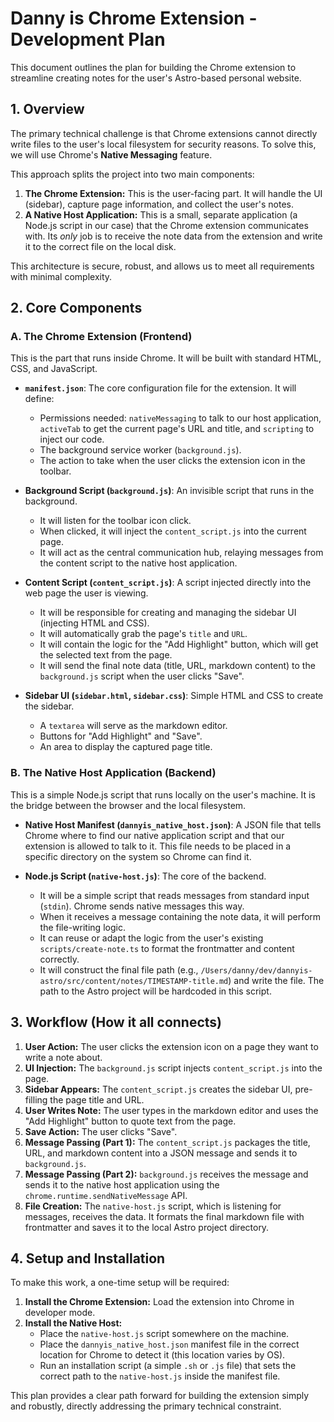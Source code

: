 # Danny is Chrome Extension - Development Plan

This document outlines the plan for building the Chrome extension to streamline creating notes for the user's Astro-based personal website.

## 1. Overview

The primary technical challenge is that Chrome extensions cannot directly write files to the user's local filesystem for security reasons. To solve this, we will use Chrome's **Native Messaging** feature.

This approach splits the project into two main components:
1.  **The Chrome Extension:** This is the user-facing part. It will handle the UI (sidebar), capture page information, and collect the user's notes.
2.  **A Native Host Application:** This is a small, separate application (a Node.js script in our case) that the Chrome extension communicates with. Its *only* job is to receive the note data from the extension and write it to the correct file on the local disk.

This architecture is secure, robust, and allows us to meet all requirements with minimal complexity.

## 2. Core Components

### A. The Chrome Extension (Frontend)

This is the part that runs inside Chrome. It will be built with standard HTML, CSS, and JavaScript.

*   **`manifest.json`**: The core configuration file for the extension. It will define:
    *   Permissions needed: `nativeMessaging` to talk to our host application, `activeTab` to get the current page's URL and title, and `scripting` to inject our code.
    *   The background service worker (`background.js`).
    *   The action to take when the user clicks the extension icon in the toolbar.

*   **Background Script (`background.js`)**: An invisible script that runs in the background.
    *   It will listen for the toolbar icon click.
    *   When clicked, it will inject the `content_script.js` into the current page.
    *   It will act as the central communication hub, relaying messages from the content script to the native host application.

*   **Content Script (`content_script.js`)**: A script injected directly into the web page the user is viewing.
    *   It will be responsible for creating and managing the sidebar UI (injecting HTML and CSS).
    *   It will automatically grab the page's `title` and `URL`.
    *   It will contain the logic for the "Add Highlight" button, which will get the selected text from the page.
    *   It will send the final note data (title, URL, markdown content) to the `background.js` script when the user clicks "Save".

*   **Sidebar UI (`sidebar.html`, `sidebar.css`)**: Simple HTML and CSS to create the sidebar.
    *   A `textarea` will serve as the markdown editor.
    *   Buttons for "Add Highlight" and "Save".
    *   An area to display the captured page title.

### B. The Native Host Application (Backend)

This is a simple Node.js script that runs locally on the user's machine. It is the bridge between the browser and the local filesystem.

*   **Native Host Manifest (`dannyis_native_host.json`)**: A JSON file that tells Chrome where to find our native application script and that our extension is allowed to talk to it. This file needs to be placed in a specific directory on the system so Chrome can find it.

*   **Node.js Script (`native-host.js`)**: The core of the backend.
    *   It will be a simple script that reads messages from standard input (`stdin`). Chrome sends native messages this way.
    *   When it receives a message containing the note data, it will perform the file-writing logic.
    *   It can reuse or adapt the logic from the user's existing `scripts/create-note.ts` to format the frontmatter and content correctly.
    *   It will construct the final file path (e.g., `/Users/danny/dev/dannyis-astro/src/content/notes/TIMESTAMP-title.md`) and write the file. The path to the Astro project will be hardcoded in this script.

## 3. Workflow (How it all connects)

1.  **User Action:** The user clicks the extension icon on a page they want to write a note about.
2.  **UI Injection:** The `background.js` script injects `content_script.js` into the page.
3.  **Sidebar Appears:** The `content_script.js` creates the sidebar UI, pre-filling the page title and URL.
4.  **User Writes Note:** The user types in the markdown editor and uses the "Add Highlight" button to quote text from the page.
5.  **Save Action:** The user clicks "Save".
6.  **Message Passing (Part 1):** The `content_script.js` packages the title, URL, and markdown content into a JSON message and sends it to `background.js`.
7.  **Message Passing (Part 2):** `background.js` receives the message and sends it to the native host application using the `chrome.runtime.sendNativeMessage` API.
8.  **File Creation:** The `native-host.js` script, which is listening for messages, receives the data. It formats the final markdown file with frontmatter and saves it to the local Astro project directory.

## 4. Setup and Installation

To make this work, a one-time setup will be required:

1.  **Install the Chrome Extension:** Load the extension into Chrome in developer mode.
2.  **Install the Native Host:**
    *   Place the `native-host.js` script somewhere on the machine.
    *   Place the `dannyis_native_host.json` manifest file in the correct location for Chrome to detect it (this location varies by OS).
    *   Run an installation script (a simple `.sh` or `.js` file) that sets the correct path to the `native-host.js` inside the manifest file.

This plan provides a clear path forward for building the extension simply and robustly, directly addressing the primary technical constraint.